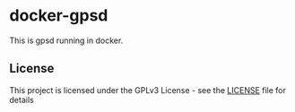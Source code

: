 # docker-gpsd
This is gpsd running in docker.


## License

This project is licensed under the GPLv3 License - see the [LICENSE](LICENSE) file for details
